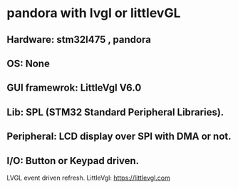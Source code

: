 # pandora with lvgl or littlevGL

## Hardware: stm32l475 , pandora
## OS: None
## GUI framewrok: LittleVgl V6.0
## Lib: SPL (STM32 Standard Peripheral Libraries).
## Peripheral: LCD display over SPI with DMA or not.
## I/O: Button or Keypad driven.


LVGL event driven refresh. 
LittleVgl: https://littlevgl.com
